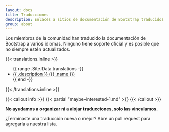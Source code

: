 ```yaml
---
layout: docs
title: Traducciones
description: Enlaces a sitios de documentación de Bootstrap traducidos por la comunidad.
group: about
---
```


Los miembros de la comunidad han traducido la documentación de Bootstrap a varios idiomas. Ninguno tiene soporte oficial y es posible que no siempre estén actualizados.

{{< translations.inline >}}
<ul>
{{ range .Site.Data.translations -}}
  <li><a href="{{ .url }}" hreflang="{{ .code }}">{{ .description }} ({{ .name }})</a></li>
{{ end -}}
</ul>
{{< /translations.inline >}}

{{< callout info >}}
{{< partial "maybe-interested-1.md" >}}
{{< /callout >}}

**No ayudamos a organizar ni a alojar traducciones, solo las vinculamos.**

¿Terminaste una traducción nueva o mejor? Abre un pull request para agregarla a nuestra lista.